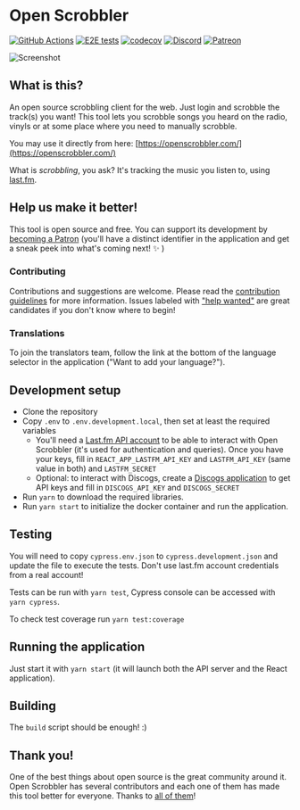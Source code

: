 # Open Scrobbler

[![GitHub Actions](https://github.com/elamperti/OpenWebScrobbler/actions/workflows/test.yml/badge.svg)](https://github.com/elamperti/OpenWebScrobbler/actions) [![E2E tests](https://img.shields.io/endpoint?url=https://cloud.cypress.io/badge/count/b19z84/main&style=flat&logo=cypress)](https://cloud.cypress.io/projects/b19z84/runs) [![codecov](https://codecov.io/gh/elamperti/OpenWebScrobbler/graph/badge.svg?token=VbgOTPlw8v)](https://codecov.io/gh/elamperti/OpenWebScrobbler) [![Discord](https://img.shields.io/badge/Discord-online-green.svg?logo=discord)](https://discord.gg/vcbprTz) [![Patreon](https://img.shields.io/badge/Patreon-support-orange.svg)](https://www.patreon.com/OpenScrobbler)

![Screenshot](https://user-images.githubusercontent.com/910672/45590262-55333c00-b90b-11e8-9f95-c360d35ced5f.jpg)

## What is this?

An open source scrobbling client for the web. Just login and scrobble the track(s) you want! This tool lets you scrobble songs you heard on the radio, vinyls or at some place where you need to manually scrobble.

You may use it directly from here: [https://openscrobbler.com/](https://openscrobbler.com/)

What is _scrobbling_, you ask? It's tracking the music you listen to, using [last.fm](https://last.fm/).

## Help us make it better!

This tool is open source and free. You can support its development by [becoming a Patron](https://www.patreon.com/OpenScrobbler) (you'll have a distinct identifier in the application and get a sneak peek into what's coming next! :sparkles: )

### Contributing

Contributions and suggestions are welcome. Please read the [contribution guidelines](https://github.com/elamperti/OpenWebScrobbler/blob/main/CONTRIBUTING.md) for more information. Issues labeled with ["help wanted"](https://github.com/elamperti/OpenWebScrobbler/issues?q=is%3Aissue+is%3Aopen+label%3A%22help+wanted%22) are great candidates if you don't know where to begin!

### Translations

To join the translators team, follow the link at the bottom of the language selector in the application ("Want to add your language?").

## Development setup

* Clone the repository
* Copy `.env` to `.env.development.local`, then set at least the required variables
  * You'll need a [Last.fm API account](https://www.last.fm/api/account/create) to be able to interact with Open Scrobbler (it's used for authentication and queries). Once you have your keys, fill in `REACT_APP_LASTFM_API_KEY` and `LASTFM_API_KEY` (same value in both) and `LASTFM_SECRET`
  * Optional:  to interact with Discogs, create a [Discogs application](https://www.discogs.com/settings/developers) to get API keys and fill in `DISCOGS_API_KEY` and `DISCOGS_SECRET`
* Run `yarn` to download the required libraries.
* Run `yarn start` to initialize the docker container and run the application.

## Testing

You will need to copy `cypress.env.json` to `cypress.development.json` and update the file to execute the tests. Don't use last.fm account credentials from a real account!

Tests can be run with `yarn test`, Cypress console can be accessed with `yarn cypress`.

To check test coverage run `yarn test:coverage`

## Running the application

Just start it with `yarn start` (it will launch both the API server and the React application).

## Building

The `build` script should be enough! :)

## Thank you!
One of the best things about open source is the great community around it. Open Scrobbler has several contributors and each one of them has made this tool better for everyone. Thanks to [all of them](https://github.com/elamperti/OpenWebScrobbler/graphs/contributors)!
